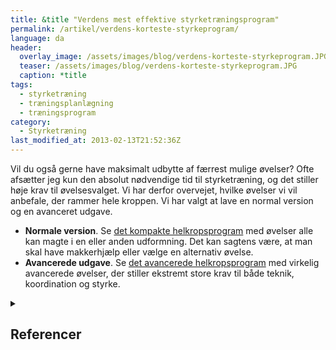 ```yaml
---
title: &title "Verdens mest effektive styrketræningsprogram"
permalink: /artikel/verdens-korteste-styrkeprogram/
language: da
header:
  overlay_image: /assets/images/blog/verdens-korteste-styrkeprogram.JPG
  teaser: /assets/images/blog/verdens-korteste-styrkeprogram.JPG
  caption: *title
tags:
  - styrketræning
  - træningsplanlægning
  - træningsprogram
category:
  - Styrketræning
last_modified_at: 2013-02-13T21:52:36Z
---
```


Vil du også gerne have maksimalt udbytte af færrest mulige øvelser? Ofte afsætter jeg kun den absolut nødvendige tid til styrketræning, og det stiller høje krav til øvelsesvalget. Vi har derfor overvejet, hvilke øvelser vi vil anbefale, der rammer hele kroppen. Vi har valgt at lave en normal version og en avanceret udgave.

- **Normale version**. Se [det kompakte helkropsprogram](/program/kompakt-helkropsprogram-normal/) med øvelser alle kan magte i en eller anden udformning. Det kan sagtens være, at man skal have makkerhjælp eller vælge en alternativ øvelse.
- **Avancerede udgave**. Se [det avancerede helkropsprogram](/node/434/) med virkelig avancerede øvelser, der stiller ekstremt store krav til både teknik, koordination og styrke.

<details markdown="1" class="references">
  <summary><h2 id="references">Referencer</h2></summary>

- Morten Zacho: [Essensen af et godt styrkeprogram](https://www.motion-online.dk/essensen-godt-styrketraeningsprogram/){:rel="nofollow"}, [motion-online.dk](http://motion-online.dk){:rel="nofollow"}
</details>